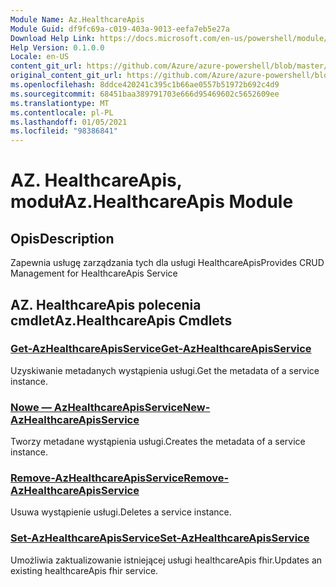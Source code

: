 ```yaml
---
Module Name: Az.HealthcareApis
Module Guid: df9fc69a-c019-403a-9013-eefa7eb5e27a
Download Help Link: https://docs.microsoft.com/en-us/powershell/module/az.healthcareapis
Help Version: 0.1.0.0
Locale: en-US
content_git_url: https://github.com/Azure/azure-powershell/blob/master/src/HealthcareApis/HealthcareApis/help/Az.HealthcareApis.md
original_content_git_url: https://github.com/Azure/azure-powershell/blob/master/src/HealthcareApis/HealthcareApis/help/Az.HealthcareApis.md
ms.openlocfilehash: 8ddce420241c395c1b66ae0557b51972b692c4d9
ms.sourcegitcommit: 68451baa389791703e666d95469602c5652609ee
ms.translationtype: MT
ms.contentlocale: pl-PL
ms.lasthandoff: 01/05/2021
ms.locfileid: "98386841"
---
```

# <span data-ttu-id="ee8d3-101">AZ. HealthcareApis, moduł</span><span class="sxs-lookup"><span data-stu-id="ee8d3-101">Az.HealthcareApis Module</span></span>
## <span data-ttu-id="ee8d3-102">Opis</span><span class="sxs-lookup"><span data-stu-id="ee8d3-102">Description</span></span>
<span data-ttu-id="ee8d3-103">Zapewnia usługę zarządzania tych dla usługi HealthcareApis</span><span class="sxs-lookup"><span data-stu-id="ee8d3-103">Provides CRUD Management for HealthcareApis Service</span></span>

## <span data-ttu-id="ee8d3-104">AZ. HealthcareApis polecenia cmdlet</span><span class="sxs-lookup"><span data-stu-id="ee8d3-104">Az.HealthcareApis Cmdlets</span></span>
### [<span data-ttu-id="ee8d3-105">Get-AzHealthcareApisService</span><span class="sxs-lookup"><span data-stu-id="ee8d3-105">Get-AzHealthcareApisService</span></span>](Get-AzHealthcareApisService.md)
<span data-ttu-id="ee8d3-106">Uzyskiwanie metadanych wystąpienia usługi.</span><span class="sxs-lookup"><span data-stu-id="ee8d3-106">Get the metadata of a service instance.</span></span>

### [<span data-ttu-id="ee8d3-107">Nowe — AzHealthcareApisService</span><span class="sxs-lookup"><span data-stu-id="ee8d3-107">New-AzHealthcareApisService</span></span>](New-AzHealthcareApisService.md)
<span data-ttu-id="ee8d3-108">Tworzy metadane wystąpienia usługi.</span><span class="sxs-lookup"><span data-stu-id="ee8d3-108">Creates the metadata of a service instance.</span></span>

### [<span data-ttu-id="ee8d3-109">Remove-AzHealthcareApisService</span><span class="sxs-lookup"><span data-stu-id="ee8d3-109">Remove-AzHealthcareApisService</span></span>](Remove-AzHealthcareApisService.md)
<span data-ttu-id="ee8d3-110">Usuwa wystąpienie usługi.</span><span class="sxs-lookup"><span data-stu-id="ee8d3-110">Deletes a service instance.</span></span>

### [<span data-ttu-id="ee8d3-111">Set-AzHealthcareApisService</span><span class="sxs-lookup"><span data-stu-id="ee8d3-111">Set-AzHealthcareApisService</span></span>](Set-AzHealthcareApisService.md)
<span data-ttu-id="ee8d3-112">Umożliwia zaktualizowanie istniejącej usługi healthcareApis fhir.</span><span class="sxs-lookup"><span data-stu-id="ee8d3-112">Updates an existing healthcareApis fhir service.</span></span>

